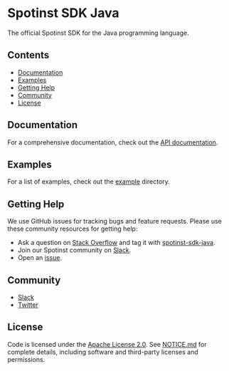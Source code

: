# Spotinst SDK Java

The official Spotinst SDK for the Java programming language.

## Contents

- [Documentation](#documentation)
- [Examples](#examples)
- [Getting Help](#getting-help)
- [Community](#community)
- [License](#license)

## Documentation

For a comprehensive documentation, check out the [API documentation](https://help.spot.io/).

## Examples

For a list of examples, check out the [example](src/main/java/com/spotinst/sdkjava/example) directory.

## Getting Help

We use GitHub issues for tracking bugs and feature requests. Please use these community resources for getting help:

- Ask a question on [Stack Overflow](https://stackoverflow.com/) and tag it with [spotinst-sdk-java](https://stackoverflow.com/questions/tagged/spotinst-sdk-java/).
- Join our Spotinst community on [Slack](http://slack.spot.io/).
- Open an [issue](https://github.com/spotinst/spotinst-sdk-java/issues/new/).

## Community

- [Slack](http://slack.spot.io/)
- [Twitter](https://twitter.com/spot_hq/)

## License

Code is licensed under the [Apache License 2.0](LICENSE). See [NOTICE.md](NOTICE.md) for complete details, including software and third-party licenses and permissions.
